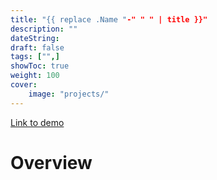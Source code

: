```yaml
---
title: "{{ replace .Name "-" " " | title }}"
description: ""
dateString: 
draft: false
tags: ["",]
showToc: true
weight: 100
cover:
    image: "projects/"
---
```


[Link to demo]()

# Overview